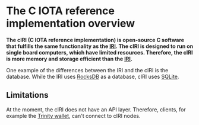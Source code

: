 # The C IOTA reference implementation overview

**The cIRI (C IOTA reference implementation) is open-source C software that fulfills the same functionality as the [IRI](root://node-software/0.1/iri/introduction/overview.md). The cIRI is designed to run on single board computers, which have limited resources. Therefore, the cIRI is more memory and storage efficient than the [IRI](root://node-software/0.1/iri/introduction/overview.md).**

One example of the differences between the IRI and the cIRI is the database. While the IRI uses [RocksDB](https://rocksdb.org/) as a database, cIRI uses [SQLite](https://sqlite.org/index.html).

## Limitations

At the moment, the cIRI does not have an API layer. Therefore, clients, for example the [Trinity wallet](root://trinity/0.1/introduction/overview.md), can't connect to cIRI nodes.
